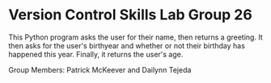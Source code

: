 # Version Control Skills Lab Group 26

This Python program asks the user for their name, then returns a greeting. It then asks for the user's birthyear and whether or not their birthday has happened this year. Finally, it returns the user's age.

Group Members:
Patrick McKeever and Dailynn Tejeda
